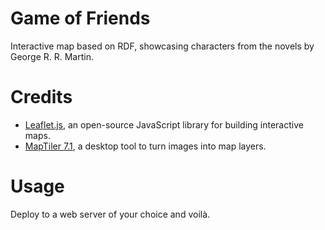 # Game of Friends
Interactive map based on RDF, showcasing characters from the novels by George R. R. Martin.

# Credits
- [Leaflet.js](http://leafletjs.com/), an open-source JavaScript library for building interactive maps.
- [MapTiler 7.1](https://www.maptiler.com/), a desktop tool to turn images into map layers.

# Usage
Deploy to a web server of your choice and voilà.
